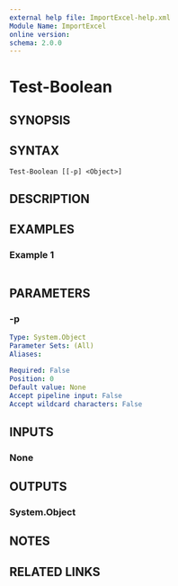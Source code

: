 ```yaml
---
external help file: ImportExcel-help.xml
Module Name: ImportExcel
online version:
schema: 2.0.0
---
```


# Test-Boolean

## SYNOPSIS


## SYNTAX

```
Test-Boolean [[-p] <Object>]
```

## DESCRIPTION


## EXAMPLES

### Example 1
```powershell

```



## PARAMETERS

### -p


```yaml
Type: System.Object
Parameter Sets: (All)
Aliases:

Required: False
Position: 0
Default value: None
Accept pipeline input: False
Accept wildcard characters: False
```

## INPUTS

### None

## OUTPUTS

### System.Object
## NOTES

## RELATED LINKS
